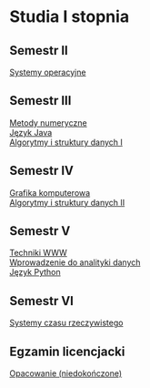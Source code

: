 # Studia I stopnia

## Semestr II
[Systemy operacyjne](https://github.com/apetor56/Systemy-operacyjne.git)

## Semestr III
[Metody numeryczne](https://github.com/apetor56/Metody-numeryczne.git) <br>
[Język Java](https://github.com/apetor56/Java.git) <br>
[Algorytmy i struktury danych I](https://github.com/apetor56/Algorytmy-i-struktury-danych-I.git)

## Semestr IV
[Grafika komputerowa](https://github.com/apetor56/Grafika-komputerowa.git) <br>
[Algorytmy i struktury danych II](https://github.com/apetor56/Algorytmy-i-struktury-danych-II.git)

## Semestr V
[Techniki WWW](https://github.com/apetor56/Techniki-WWW.git) <br>
[Wprowadzenie do analityki danych](https://github.com/apetor56/Introduction-to-Data-Science.git) <br>
[Język Python](https://github.com/apetor56/Python.git)

## Semestr VI
[Systemy czasu rzeczywistego](https://github.com/apetor56/Systemy_czasu_rzeczywistego.git)

## Egzamin licencjacki
[Opacowanie (niedokończone)](https://github.com/apetor56/egzamin_licencjacki.git)
